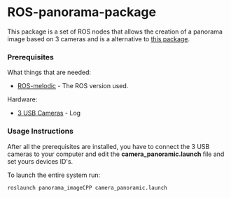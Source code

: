 # ROS-panorama-package
This package is a set of ROS nodes that allows the creation of a panorama image based on 3 cameras and is a alternative to  [this package](https://github.com/rubendfcosta/AtlasCar2PanoramicDetection/tree/master/Panoramic-Image-Python).

### Prerequisites

What things that are needed:

* [ROS-melodic](http://wiki.ros.org/melodic/Installation/Ubuntu) - The ROS version used.

Hardware:
* [3 USB Cameras](https://www.logitech.com/pt-br/product/hd-webcam-c270) - Log


### Usage Instructions

After all the prerequisites are installed, you have to connect the 3 USB cameras to your computer and edit the **camera_panoramic.launch** file and set yours devices ID's. 

To launch the entire system run:
```
roslaunch panorama_imageCPP camera_panoramic.launch
```



